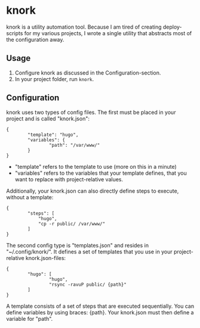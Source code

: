 # knork

knork is a utility automation tool. Because I am tired of creating deploy-scripts for my various projects, I wrote a single utility that abstracts most of the configuration away.

## Usage

1. Configure knork as discussed in the Configuration-section.
2. In your project folder, run `knork`.

## Configuration

knork uses two types of config files. The first must be placed in your project and is called "knork.json":

```
{
        "template": "hugo",
        "variables": {
                "path": "/var/www/"
        }
}
```

* "template" refers to the template to use (more on this in a minute)
* "variables" refers to the variables that your template defines, that you want to replace with project-relative values.

Additionally, your knork.json can also directly define steps to execute, without a template:

```
{
        "steps": [
			"hugo",
			"cp -r public/ /var/www/"
        ]
}
```

The second config type is "templates.json" and resides in "~/.config/knork/". It defines a set of templates that you use in your project-relative knork.json-files:

```
{
        "hugo": [
                "hugo",
                "rsync -ravuP public/ {path}"
        ]
}
```

A template consists of a set of steps that are executed sequentially. You can define variables by using braces: {path}. Your knork.json must then define a variable for "path".